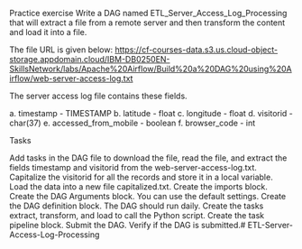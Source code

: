 Practice exercise
Write a DAG named ETL_Server_Access_Log_Processing that will extract a file from a remote server and then transform the content and load it into a file.

The file URL is given below:
https://cf-courses-data.s3.us.cloud-object-storage.appdomain.cloud/IBM-DB0250EN-SkillsNetwork/labs/Apache%20Airflow/Build%20a%20DAG%20using%20Airflow/web-server-access-log.txt

The server access log file contains these fields.

a. timestamp - TIMESTAMP
b. latitude - float
c. longitude - float
d. visitorid - char(37)
e. accessed_from_mobile - boolean
f. browser_code - int

Tasks

Add tasks in the DAG file to download the file, read the file, and extract the fields timestamp and visitorid from the web-server-access-log.txt.
Capitalize the visitorid for all the records and store it in a local variable.
Load the data into a new file capitalized.txt.
Create the imports block.
Create the DAG Arguments block. You can use the default settings.
Create the DAG definition block. The DAG should run daily.
Create the tasks extract, transform, and load to call the Python script.
Create the task pipeline block.
Submit the DAG.
Verify if the DAG is submitted.# ETL-Server-Access-Log-Processing
